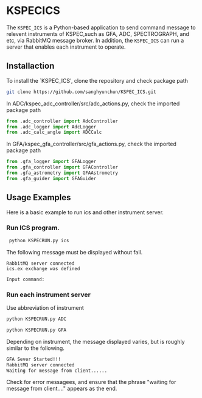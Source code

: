 # KSPECICS
The `KSPEC_ICS` is a Python-based application to send command message to relevent instruments of KSPEC,such as GFA, ADC, SPECTROGRAPH, and etc, via RabbitMQ message broker.
In addition, the `KSPEC_ICS` can run a server that enables each instrument to operate.



## Installaction
To install the `KSPEC_ICS', clone the repository and check package path

```bash
git clone https://github.com/sanghyunchun/KSPEC_ICS.git
```

In ADC/kspec_adc_controller/src/adc_actions.py, check the imported package path

```python
from .adc_controller import AdcController
from .adc_logger import AdcLogger
from .adc_calc_angle import ADCCalc
```

In GFA/kspec_gfa_controller/src/gfa_actions.py, check the imported package path

```python
from .gfa_logger import GFALogger
from .gfa_controller import GFAController
from .gfa_astrometry import GFAAstrometry
from .gfa_guider import GFAGuider
```



## Usage Examples
Here is a basic example to run ics and other instrument server.

### Run ICS program.

```bash
 python KSPECRUN.py ics
```

The following message must be displayed without fail.
```
RabbitMQ server connected
ics.ex exchange was defined

Input command:
```


### Run each instrument server
Use abbreviation of instrument 
```bash
python KSPECRUN.py ADC

python KSPECRUN.py GFA
```

Depending on instrument, the message displayed varies, but
is roughly similar to the following.

```bash
GFA Sever Started!!!
RabbitMQ server connected
Waiting for message from client......
```

Check for error messagees, and ensure that the phrase
"waiting for message from client...." appears as the end.
